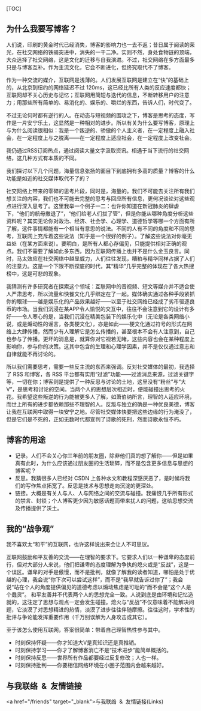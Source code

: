[TOC]

## **为什么我要写博客？**

人们说，印刷的黄金时代已经消失，博客的影响力也一去不返；昔日属于阅读的荣光，在社交网络的铁骑突进中，消失的一干二净。实则不然，身处食物链的顶端，大众选择了社交网络，这是文化的迁移与自我演进。不过，社交网络在多方面最多只是与博客互补。作为主流文化，它会不断进化，但终究取代不了博客。

作为一种交流的媒介，互联网是浅薄的。人们发展互联网是建立在“快”的基础上的，从北京到纽约的网络延迟不过 120ms，这已经比所有人类的反应速度都快；互联网却不关心历史与记忆；互联网用简短与迭代的信息，不断转移用户的注意力；用那些所有简单的、易消化的、娱乐的、嚼烂的东西，告诉人们，时代变了。

不过无论何时都有逆行的人。在动态与短视频的围攻之下，博客是思考的态度，写作是一片安宁乐土，这显然是一种相对的进步。所以有关为什么要写博客，原理上与为什么阅读很相似：我是一个叛逆的、骄傲的个人主义者，在一定程度上融入社会，在一定程度上与之脱离——在一定程度上适应社会，在一定程度上改变社会。

我仍通过RSS订阅热点，通过阅读大量文字汲取资讯。相遇于当下流行的社交网络，这几种方式有本质的不同。

我们探讨以下几个问题，海量信息张扬的面目下到底拥有多高的质量？博客的什么功能是如近的社交媒体取代不了的？

社交网络上带来的零碎的思考片段，同时是，海量的。我们不可能去关注所有我们想关注的内容，我们也不可能去完整的思考与回应所有信息，更何况谈论对这些观点进行深入思考了。这里我举一个例子一二：也许你知道在新冠肺炎的肆虐下，“他们的航母撤退了”，“他们给老人们拔了管”，但是你能从哪种角度分析这些资料呢？其实无论你对政治、经济、社会学、心理学、道德哲学等哪一个方面有所了解，这件事情都能有一个相当有意思的说法。不同的人有不同的角度和不同的思考，互联网上充斥着这些说法（知乎是一个很好的例子）。了解这些说法对你毫无益处（在某方面来说）。要明白，是所有人都心存偏见，只能提供相对正确的观点。我们不需要了解如此多东西，因为互联网传播上也并不是什么金玉良言。同时，马太效应在社交网络中越显威力，人们往往发现，糟粕与精华同样占据了人们的注意力。这是一个下限不断探底的时代，其“精华”几乎完整的体现在了各大热搜榜中，这是可悲的现象。

我猜测有许多研究者在探索这个领域：互联网中的音视频、短文等媒介并不适合使人严肃思考，所以流量和快餐文化几乎绑定在了一起。媒体确实通过各种手段紧抓你的眼球——越是娱乐化的产品效果越好——以至于社交网络已经成了劣币驱逐良币的市场。当我们沉浸在某APP令人愉悦的交互中，往往不会注意到它的设计有多好——令人寒心的是，当我们沉浸在精美包装下的娱乐化中（无论是各类网络小说，或是煽动性的谣言，各类梗文化），亦是如此——梗文化通过符号的形式在网络上大肆传播，然而少有人理解它是怎么传播的，甚至根本不会有人注意到，自己也参与了传播。更坏的消息是，就算你对它视若无睹，这些内容也会在某种程度上影响你，参与你的决策。这其中包含的生理和心理学因素，并不是仅仅通过意志和自律就能不再讨论的。

所以我们需要思考，需要一些反主流的东西来强调。反对社交媒体的最初，我选择了 RSS 和博客，各 RSS 平台都有实用“过滤”功能——过滤消息来源，过滤关键字等，一切在你；博客则是提供了一种反思与讨论的土地，这里没有“粉丝”与“大V”，是思考和讨论的空间。当两个人的思想层次相近时，便能碰撞出思考的火花。我希望这些叛逆的行为能被更多人了解，如萧伯纳所言，理智的人适应环境，而世上所有的进步都依赖那些不理智的人。反叛与独立的确是一种优良美德，博客让我在互联网中取得一块安宁之地。尽管社交媒体快要把这些边缘的行为淹没了，但是它们是不死的，正如无数时代都宣判了诗歌的死刑，然而诗歌永恒不朽。

## 博客的用途

- 记录。人们不会关心你三年前的朋友圈，除非他们真的想了解你——但是如果真有此时，为什么应该通过朋友圈的生活琐碎，而不是包含更多信息与思想的博客呢？
- 反思。我猜很多人已经对 CSDN 上各种水文和教程深感厌恶了，是时候将我们的写作焦点拓宽了。反思是技术与思想走向沉淀的更深处。
- 链接。大概是有关人与人、人与网络之间的交流与碰撞。我痛恨几乎所有形式的禁言、封锁；个人博客更少因为敏感话题而带来扰人的问题，这给思想交流及传播提供了沃土。

## 我的“战争观”

我不喜欢太“和平”的互联网，也许这样说出来会让人不可思议。

互联网鼓励和平友善的交流——在理智的要求下。它要求人们以一种谦卑的态度前行，但对大部分人来说，他们把谦卑的态度理解为争执的熄火或是“反战”，这是一个误区。谦卑的对手是傲慢，而不是批判，就像了解我的读者知道，哪怕是处于优越的心理，我会说“你下次可以尝试这样”，而不是“我早就告诉过你了”；我会说“站在个人的角度提供偏见的道德考虑以煽动焦虑是可耻的”而不会是“这个人是个蠢货”。 和平友善并不代表两个人的思想完全一致。人说到底是由环境和记忆造就的，这注定了思想与观点一定会发生碰撞。熄火与“反战”不仅意味着不能解决问题，它淡漠了对思想精进的热情，淡漠了进步往往伴随摩擦。往往这时，学术性的批评与争论能发挥重要作用（千万别误解为人身攻击或其它）。

至于该怎么使用互联网，答案很简单：带着自己理智热性参与其中。

- 时刻保持怀疑——你才知道大V是真知识还是真推销。
- 时刻保持学习——你才了解博客消亡不是“技术进步”能简单概括的。
- 时刻保持反思——世界所有作品都要经过反复修改；人也一样。
- 时刻保持批判——你要相信网络环境在小圈子范围内会越来越好。

## **与我联络  &  友情链接**

<a href="/friends" target="_blank">与我联络  &  友情链接(Links)</a>

<Comments />